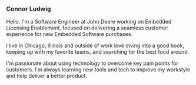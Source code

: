 ### Connor Ludwig

Hello, I'm a Software Engineer at John Deere working on Embedded Licensing Enablement, focused on delivering a seamless customer experience for new Embedded Software purchases.

I live in Chicago, Illinois and outside of work love diving into a good book, keeping up with my favorite teams, and searching for the best food around.

I'm passionate about using technology to overcome key pain points for customers. I'm always learning new tools and tech to improve my workstyle and help deliver a better product. 
<!--
**cjlludwig/cjlludwig** is a ✨ _special_ ✨ repository because its `README.md` (this file) appears on your GitHub profile.

Here are some ideas to get you started:

- 🔭 I’m currently working on ...
- 🌱 I’m currently learning ...
- 👯 I’m looking to collaborate on ...
- 🤔 I’m looking for help with ...
- 💬 Ask me about ...
- 📫 How to reach me: ...
- 😄 Pronouns: ...
- ⚡ Fun fact: ...
-->
